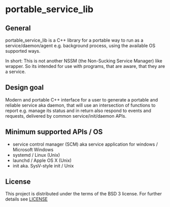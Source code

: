portable_service_lib
====================

General
--------
portable_service_lib is a C++ library for a portable way to run as a 
service/daemon/agent e.g. background process, 
using the available OS supported ways.

In short: This is not another NSSM (the Non-Sucking Service Manager) like wrapper.
So its intended for use with programs, that are aware, that they are a service.

Design goal
------------
Modern and portable C++ interface for a user to 
generate a portable and reliable service aka daemon, that will use an intersection of 
functions to report e.g. manage its status and in return also respond to events and requests, 
delivered by common service/init/daemon APIs.

Minimum supported APIs / OS
---------------------------

-   service control manager (SCM) aka service application for windows /  Microsoft Windows
-   systemd / Linux (Unix)
-   launchd / Apple OS X (Unix)
-   init aka. SysV-style init / Unix

License
--------
This project is distributed under the terms of the BSD 3 license. For further details see [LICENSE](LICENSE)


 
